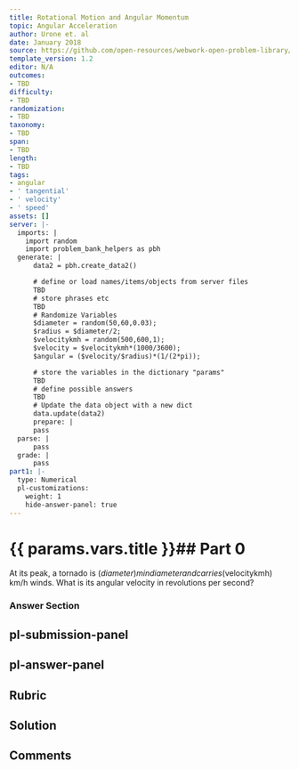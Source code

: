 ```yaml
---
title: Rotational Motion and Angular Momentum
topic: Angular Acceleration
author: Urone et. al
date: January 2018
source: https://github.com/open-resources/webwork-open-problem-library/tree/master/Contrib/BrockPhysics/College_Physics_Urone/10.Rotational_Motion_and_Angular_Momentum/10-01.Angular_Acceleration/NU_U17_10_01_001.pg
template_version: 1.2
editor: N/A
outcomes:
- TBD
difficulty:
- TBD
randomization:
- TBD
taxonomy:
- TBD
span:
- TBD
length:
- TBD
tags:
- angular
- ' tangential'
- ' velocity'
- ' speed'
assets: []
server: |-
  imports: |
    import random
    import problem_bank_helpers as pbh
  generate: |
      data2 = pbh.create_data2()

      # define or load names/items/objects from server files
      TBD
      # store phrases etc
      TBD
      # Randomize Variables
      $diameter = random(50,60,0.03);
      $radius = $diameter/2;
      $velocitykmh = random(500,600,1);
      $velocity = $velocitykmh*(1000/3600);
      $angular = ($velocity/$radius)*(1/(2*pi));

      # store the variables in the dictionary "params"
      TBD
      # define possible answers
      TBD
      # Update the data object with a new dict
      data.update(data2)
      prepare: |
      pass
  parse: |
      pass
  grade: |
      pass
part1: |-
  type: Numerical
  pl-customizations:
    weight: 1
    hide-answer-panel: true
---
```


# {{ params.vars.title }}## Part 0 
At its peak, a tornado is ($diameter) m in diameter and carries ($velocitykmh) km/h winds. What is its angular velocity in revolutions per second? 


### Answer Section 


## pl-submission-panel 


## pl-answer-panel 


## Rubric 


## Solution 


## Comments 



